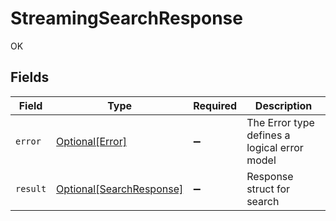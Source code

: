 # StreamingSearchResponse

OK


## Fields

| Field                                                             | Type                                                              | Required                                                          | Description                                                       |
| ----------------------------------------------------------------- | ----------------------------------------------------------------- | ----------------------------------------------------------------- | ----------------------------------------------------------------- |
| `error`                                                           | [Optional[Error]](../../models/shared/error.md)                   | :heavy_minus_sign:                                                | The Error type defines a logical error model                      |
| `result`                                                          | [Optional[SearchResponse]](../../models/shared/searchresponse.md) | :heavy_minus_sign:                                                | Response struct for search                                        |